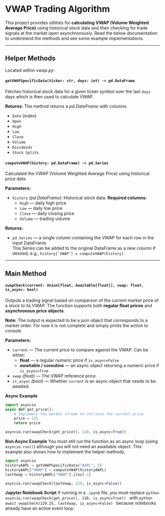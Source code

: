 # VWAP Trading Algorithm

This project provides utilities for **calculating VWAP (Volume Weighted Average Price)** using historical stock data and then checking for trade signals at the market open asynchronously. Read the below documentation to understand the methods and see some example implementations.

---

## Helper Methods

Located within *vwap.py*:

#### `getVWAPSpecificData(ticker: str, days: int) -> pd.DataFrame`
Fetches historical stock data for a given ticker symbol over the last `days` days which is then used to calculate VWAP. 

**Returns:**
The method returns a *pd.DataFrame* with columns
- `Date` (index)
- `Open`
- `High`
- `Low`
- `Close`
- `Volume`
- `Dividends`
- `Stock Splits`

#### `computeVWAP(history: pd.DataFrame) -> pd.Series`
Calculated the VWAP (Volume Weighted Average Price) using historical price data

**Parameters:**
- `history` *(pd.DataFrame)*: Historical stock data. **Required columns:**
  - `High` — daily high price
  - `Low` — daily low price
  - `Close` — daily closing price
  - `Volume` — trading volume

**Returns:**
- `pd.Series` — a single column containing the VWAP for each row in the input DataFrame.  
  This Series can be added to the original DataFrame as a new column if desired, e.g., `history['VWAP'] = computeVWAP(history)`.

---

## Main Method

#### `vwapCheck(current: Union[float, Awaitable[float]], vwap: float, is_async: bool)`
Outputs a trading signal based on comparson of the current market price of a stock to its VWAP. The function supports both **regular float prices** and **asynchronous price objects**.

**Note:** The output is expected to be a json object that corresponds to a market order. For now it is not complete and simply prints the action to console

**Parameters:**
- `current` — The current price to compare against the VWAP. Can be either:
  - **float** — a regular numeric price if `is_async=False`
  - **awaitable / coroutine** — an async object returning a numeric price if `is_async=True`
- `vwap` *(float)* — The VWAP reference price.
- `is_async` *(bool)* — Whether `current` is an async object that needs to be awaited.


**Async Example**

```python
import asyncio
async def get_price():
    # Implement the market stream to retrieve the current price
    price = 125
    return price

asyncio.run(vwapCheck(get_price(), 120, is_async=True))
```

**Non Async Example**
You must still run the function as an async loop (using `asyncio.run()`) although you will not need an awaitable object. This example also shows how to implement the helper methods. 
```python
import asyncio
historyAAPL = getVWAPSpecificData("AAPL", 5)
historyAAPL["VWAP"] = computeVWAP(historyAAPL)
lastVwap = historyAAPL["VWAP"].iloc[-1]

asyncio.run(vwapCheck(lastVwap, 120, is_async=False))
```

**Jupyter Notebook Script**
If running in a `.ipynb` file, you must replace ```python asyncio.run(vwapCheck(get_price(), 120, is_async=True)) ``` with ```python await vwapCheck(229.25, lastVwap, is_async=False) ``` because notebooks already have an active event loop.



